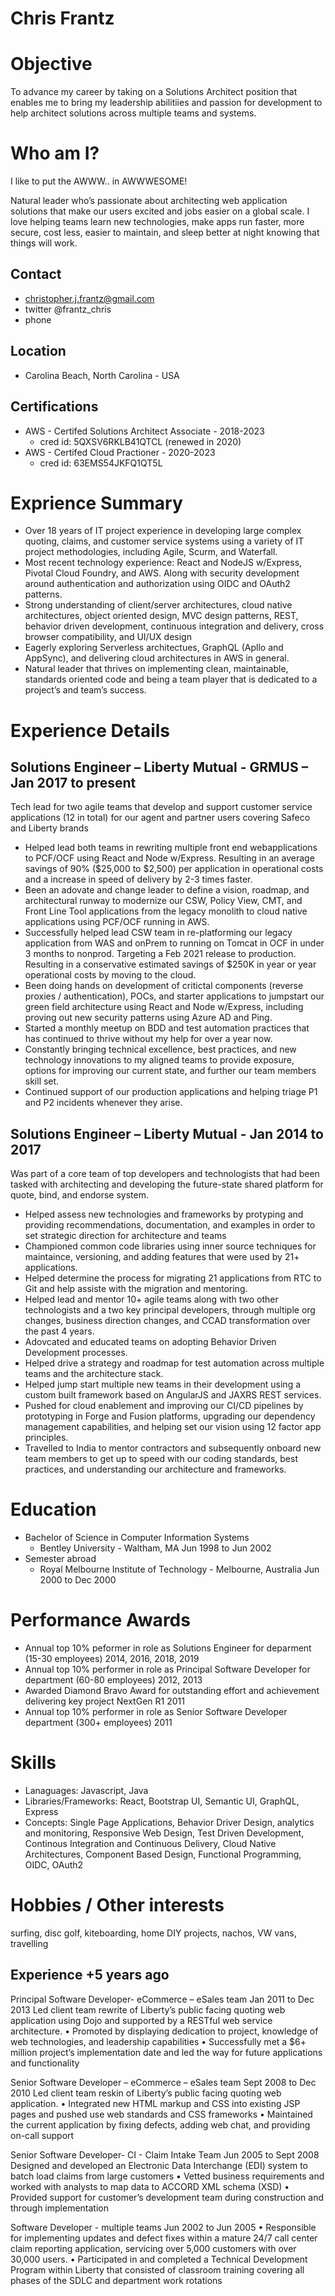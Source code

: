 
# Chris Frantz

# Objective
To advance my career by taking on a Solutions Architect position that enables me to bring my leadership abilitiies and passion for development to help architect solutions across multiple teams and systems.

# Who am I?
I like to put the AWWW.. in AWWWESOME!

Natural leader who’s passionate about architecting web application solutions that make our users excited and jobs easier on a global scale. I love helping teams learn new technologies, make apps run faster, more secure, cost less, easier to maintain, and sleep better at night knowing that things will work.

## Contact

* christopher.j.frantz@gmail.com
* twitter @frantz_chris
* phone

## Location
* Carolina Beach, North Carolina - USA

## Certifications
* AWS - Certifed Solutions Architect Associate - 2018-2023
  - cred id: 5QXSV6RKLB41QTCL (renewed in 2020)
* AWS - Certifed Cloud Practioner - 2020-2023
  - cred id: 63EMS54JKFQ1QT5L

# Exprience Summary
* Over 18 years of IT project experience in developing large complex quoting, claims,  and customer service systems using a variety of IT project methodologies, including Agile, Scurm, and Waterfall.
* Most recent technology experience: React and NodeJS w/Express, Pivotal Cloud Foundry, and AWS. Along with security development around authentication and authorization using OIDC and OAuth2 patterns.
* Strong understanding of client/server architectures, cloud native architectures, object oriented design, MVC design patterns, REST, behavior driven development, continuous integration and delivery, cross browser compatibility, and UI/UX design
* Eagerly exploring Serverless architectues, GraphQL (Apllo and AppSync), and delivering cloud architectures in AWS in general.
* Natural leader that thrives on implementing clean, maintainable, standards oriented code and being a team player that is dedicated to a project’s  and team’s success.

# Experience Details

## Solutions Engineer – Liberty Mutual - GRMUS – Jan 2017 to present

Tech lead for two agile teams that develop and support customer service applications (12 in total) for our agent and partner users covering Safeco and Liberty brands
* Helped lead both teams in rewriting multiple front end webapplications to PCF/OCF  using React and Node w/Express. Resulting in an average savings of 90% ($25,000 to $2,500) per application in operational costs and a increase in speed of delivery by 2-3 times faster.
* Been an adovate and change leader to define a vision, roadmap, and architectural runway to modernize our CSW, Policy View, CMT, and Front Line Tool applications from the legacy monolith to cloud native applications using PCF/OCF running in AWS.
* Successfully helped lead CSW team in re-platforming our legacy application from WAS and onPrem to running on Tomcat in OCF in under 3 months to nonprod. Targeting a Feb 2021 release to production. Resulting in a conservative estimated savings of $250K in year or year operational costs by moving to the cloud.
* Been doing hands on development of critictal components (reverse proxies / authentication), POCs, and starter applications to jumpstart our green field architecture using React and Node w/Express, including proving out new security patterns using Azure AD and Ping.
* Started a monthly meetup on BDD and test automation practices that has continued to thrive without my help for over a year now.
* Constantly bringing technical excellence, best practices, and new technology innovations to my aligned teams to provide exposure, options for improving our current state, and further our team members skill set.
* Continued support of our production applications and helping triage P1 and P2 incidents whenever they arise.

## Solutions Engineer – Liberty Mutual - Jan 2014 to 2017

Was part of a core team of top developers and technologists that had been tasked with architecting and developing the future-state shared platform for quote, bind, and endorse system.
* Helped assess new technologies and frameworks by protyping and providing recommendations, documentation, and examples in order to set strategic direction for architecture and teams
*	Championed common code libraries using inner source techniques for maintaince, versioning, and adding features that were used by 21+ applications.
*	Helped  determine the process for migrating 21 applications from RTC to Git and help assiste with the migration and mentoring.
*	Helped lead and mentor 10+ agile teams along with two other technologists and a two key principal developers, through multiple org changes, business direction changes, and CCAD transformation over the past 4 years.
*	Adovcated and educated teams on adopting Behavior Driven Development processes.
*	Helped drive a strategy and roadmap for test automation across multiple teams and the architecture stack.
*	Helped jump start multiple new teams in their development using a custom built framework based on AngularJS and JAXRS REST services.
*	Pushed for cloud enablement and improving our CI/CD pipelines by prototyping in Forge and Fusion platforms, upgrading our dependency management capabilities, and helping set our vision using 12 factor app principles.
*	Travelled to India to mentor contractors and subsequently onboard new team members to get up to speed with our coding standards, best practices, and understanding our architecture and frameworks.

# Education
* Bachelor of Science in Computer Information Systems
  - Bentley University - Waltham, MA 	Jun 1998 to Jun 2002
* Semester abroad
  - Royal Melbourne Institute of Technology - Melbourne, Australia	Jun 2000 to Dec 2000



# Performance Awards
* Annual top 10% peformer in role as Solutions Engineer for deparment (15-30 employees) 	2014, 2016, 2018, 2019
* Annual top 10% performer in role as Principal Software Developer for department (60-80 employees)	 2012, 2013
* Awarded Diamond Bravo Award  for outstanding effort and achievement delivering key project NextGen R1	2011
* Annual top 10% performer in role as Senior Software Developer department (300+ employees) 	2011

# Skills
* Lanaguages:  Javascript,  Java
* Libraries/Frameworks: React, Bootstrap UI, Semantic UI, GraphQL, Express
* Concepts: 	Single Page Applications, Behavior Driver Design, analytics and monitoring, Responsive Web Design, Test Driven Development, Continous Integration and Continuous Delivery, Cloud Native Architectures, Component Based Design, Functional Programming, OIDC, OAuth2

# Hobbies / Other interests
surfing, disc golf, kiteboarding, home DIY projects, nachos, VW vans, travelling




## Experience +5 years ago

Principal Software Developer- eCommerce – eSales team	Jan 2011 to Dec 2013
Led client team rewrite of Liberty’s public facing quoting web application using Dojo and supported by a RESTful web service architecture.
•	Promoted by displaying dedication to project, knowledge of web technologies, and leadership capabilities
•	Successfully met a $6+ million project’s implementation date and led the way for future applications and functionality

Senior Software Developer – eCommerce – eSales team	Sept 2008 to Dec 2010
Led client team reskin of Liberty’s public facing quoting web application.
•	Integrated new HTML markup and CSS into existing JSP pages and pushed use web standards and CSS frameworks
•	Maintained the current application by fixing defects, adding web chat, and providing on-call support

Senior Software Developer- CI - Claim Intake Team	  Jun 2005 to Sept 2008
Designed and developed an Electronic Data Interchange (EDI) system to batch load claims from large customers
•	Vetted business requirements and worked with analysts to map data to ACCORD  XML schema (XSD)
•	Provided support for customer’s development team during construction and through implementation

Software Developer - multiple teams	 Jun 2002 to Jun 2005
•	Responsible for implementing updates and defect fixes within a mature 24/7 call center claim reporting application, servicing over 5,000 customers with over 30,000 users.
•	Participated in and completed a Technical Development Program within Liberty that consisted of classroom training covering all phases of the SDLC and department work rotations

